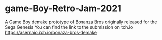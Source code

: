 # game-Boy-Retro-Jam-2021
A Game Boy demake prototype of Bonanza Bros originally released for the Sega Genesis
You can find the link to the submission on itch.io https://asernaio.itch.io/bonaza-bros-demake
